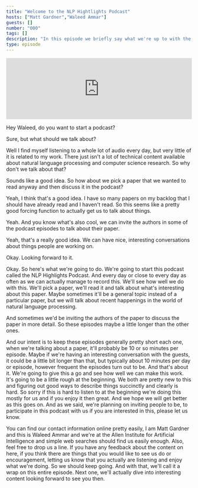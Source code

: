 ```yaml
---
title: "Welcome to the NLP Hightlights Podcast"
hosts: ["Matt Gardner","Waleed Ammar"]
guests: []
number: "000"
tags: []
description: "In this episode we briefly say what we're up to with the podcast. No technical content, just a description of what each episode will look like, and why we're doing this."
type: episode
---
```


<iframe width="100%" height="166" scrolling="no" frameborder="no" src="https://w.soundcloud.com/player/?&url=https%3A%2F%2Fapi.soundcloud.com%2Ftracks%2F322195807&show_artwork=true&show_comments=false"></iframe>

<turn speaker="Matt Gardner" timestamp="00:00">

Hey Waleed, do you want to start a podcast?

</turn>


<turn speaker="Waleed Ammar" timestamp="00:02">

Sure, but what should we talk about?

</turn>


<turn speaker="Matt Gardner" timestamp="00:05">

Well I find myself listening to a whole lot of audio every day, but very little of it is related to
my work. There just isn't a lot of technical content available about natural language processing and
computer science research. So why don't we talk about that?

</turn>


<turn speaker="Waleed Ammar" timestamp="00:19">

Sounds like a good idea. So how about we pick a paper that we wanted to read anyway and then discuss
it in the podcast?

</turn>


<turn speaker="Matt Gardner" timestamp="00:28">

Yeah, I think that's a good idea. I have so many papers on my backlog that I should have already
read and I haven't read. So this seems like a pretty good forcing function to actually get us to
talk about things.

</turn>


<turn speaker="Waleed Ammar" timestamp="00:37">

Yeah. And you know what's also cool, we can invite the authors in some of the podcast episodes to
talk about their paper.

</turn>


<turn speaker="Matt Gardner" timestamp="00:43">

Yeah, that's a really good idea. We can have nice, interesting conversations about things people are
working on.

</turn>


<turn speaker="Waleed Ammar" timestamp="00:49">

Okay. Looking forward to it.

</turn>


<turn speaker="Matt Gardner" timestamp="00:52">

Okay. So here's what we're going to do. We're going to start this podcast called the NLP Highlights
Podcast. And every day or close to every day as often as we can actually manage to record this.
We'll see how well we do with this. We'll pick a paper, we'll read it and talk about what's
interesting about this paper. Maybe sometimes it'll be a general topic instead of a particular
paper, but we will talk about recent happenings in the world of natural language processing.

</turn>


<turn speaker="Waleed Ammar" timestamp="01:23">

And sometimes we'd be inviting the authors of the paper to discuss the paper in more detail. So
these episodes maybe a little longer than the other ones.

</turn>


<turn speaker="Matt Gardner" timestamp="01:32">

And our intent is to keep these episodes generally pretty short each one, when we're talking about a
paper, it'll probably be 10 or so minutes per episode. Maybe if we're having an interesting
conversation with the guests, it could be a little bit longer than that, but typically about 10
minutes per day or episode, however frequent the episodes turn out to be. And that's about it. We're
going to give this a go and see how well we can make this work. It's going to be a little rough at
the beginning. We both are pretty new to this and figuring out good ways to describe things
succinctly and clearly is hard. So sorry if this is hard to listen to at the beginning we're doing
this mostly for us and if you enjoy it then great. And we hope we will get better as this goes on.
And as we said, we're planning on inviting people to be, to participate in this podcast with us if
you are interested in this, please let us know.

</turn>


<turn speaker="Matt Gardner" timestamp="02:24">

You can find our contact information online pretty easily, I am Matt Gardner and this is Waleed
Ammar and we're at the Allen Institute for Artificial Intelligence and simple web searches should
find us easily enough. Also, feel free to drop us a line. If you have any feedback about the content
on here, if you think there are things that you would like to see us do or encouragement, letting us
know that you actually are listening and enjoy what we're doing. So we should keep going. And with
that, we'll call it a wrap on this entire episode. Next one, we'll actually dive into interesting
content looking forward to see you then.

</turn>

